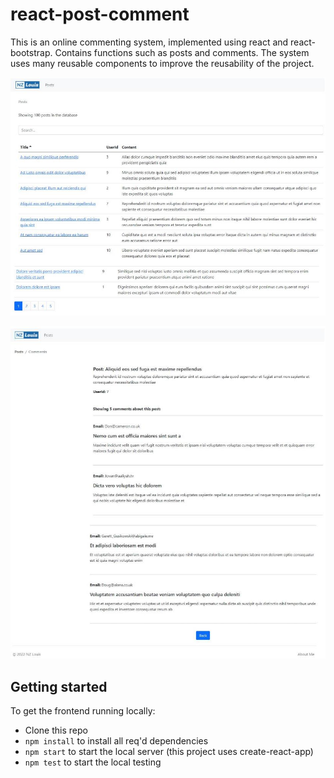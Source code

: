 # react-post-comment

This is an online commenting system, implemented using react and react-bootstrap. Contains functions such as posts and comments. The system uses many reusable components to improve the reusability of the project.

![image](src/images/posts.jpg)

![image](src/images/comments.jpg)

## Getting started

To get the frontend running locally:

- Clone this repo
- `npm install` to install all req'd dependencies
- `npm start` to start the local server (this project uses create-react-app)
- `npm test` to start the local testing

